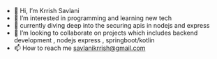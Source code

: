 - 👋 Hi, I’m Krrish Savlani
- 👀 I’m interested in programming and learning new tech 
- 🌱 currently diving deep into the securing apis in nodejs and express
- 💞️ I’m looking to collaborate on projects which includes backend development , nodejs express , springboot/kotlin 
- 📫 How to reach me savlanikrrish@gmail.com


<!---
KrrishSavlani/KrrishSavlani is a ✨ special ✨ repository because its `README.md` (this file) appears on your GitHub profile.
You can click the Preview link to take a look at your changes.
--->
